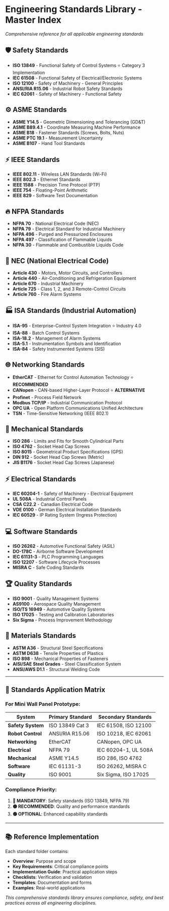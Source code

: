 # Engineering Standards Library - Master Index
*Comprehensive reference for all applicable engineering standards*

## 🛡️ **Safety Standards**
- **ISO 13849** - Functional Safety of Control Systems ⭐ Category 3 Implementation
- **IEC 61508** - Functional Safety of Electrical/Electronic Systems
- **ISO 12100** - Safety of Machinery - General Principles
- **ANSI/RIA R15.06** - Industrial Robot Safety Standards
- **IEC 62061** - Safety of Machinery - Functional Safety

## ⚙️ **ASME Standards** 
- **ASME Y14.5** - Geometric Dimensioning and Tolerancing (GD&T)
- **ASME B89.4.1** - Coordinate Measuring Machine Performance
- **ASME B18** - Fastener Standards (Screws, Bolts, Nuts)
- **ASME PTC 19.1** - Measurement Uncertainty
- **ASME B107** - Hand Tool Standards

## ⚡ **IEEE Standards**
- **IEEE 802.11** - Wireless LAN Standards (Wi-Fi)
- **IEEE 802.3** - Ethernet Standards 
- **IEEE 1588** - Precision Time Protocol (PTP)
- **IEEE 754** - Floating-Point Arithmetic
- **IEEE 829** - Software Test Documentation

## 🔥 **NFPA Standards**
- **NFPA 70** - National Electrical Code (NEC)
- **NFPA 79** - Electrical Standard for Industrial Machinery
- **NFPA 496** - Purged and Pressurized Enclosures
- **NFPA 497** - Classification of Flammable Liquids
- **NFPA 30** - Flammable and Combustible Liquids Code

## 🔌 **NEC (National Electrical Code)**
- **Article 430** - Motors, Motor Circuits, and Controllers
- **Article 440** - Air-Conditioning and Refrigeration Equipment
- **Article 670** - Industrial Machinery
- **Article 725** - Class 1, 2, and 3 Remote-Control Circuits
- **Article 760** - Fire Alarm Systems

## 🏭 **ISA Standards (Industrial Automation)**
- **ISA-95** - Enterprise-Control System Integration ⭐ Industry 4.0
- **ISA-88** - Batch Control Systems
- **ISA-18.2** - Management of Alarm Systems
- **ISA-5.1** - Instrumentation Symbols and Identification
- **ISA-84** - Safety Instrumented Systems (SIS)

## 🌐 **Networking Standards**
- **EtherCAT** - Ethernet for Control Automation Technology ⭐ **RECOMMENDED**
- **CANopen** - CAN-based Higher-Layer Protocol ⭐ **ALTERNATIVE**
- **Profinet** - Process Field Network
- **Modbus TCP/IP** - Industrial Communication Protocol
- **OPC UA** - Open Platform Communications Unified Architecture
- **TSN** - Time-Sensitive Networking (IEEE 802.1)

## 🔧 **Mechanical Standards**
- **ISO 286** - Limits and Fits for Smooth Cylindrical Parts
- **ISO 4762** - Socket Head Cap Screws
- **ISO 8015** - Geometrical Product Specifications (GPS)
- **DIN 912** - Socket Head Cap Screws (Metric)
- **JIS B1176** - Socket Head Cap Screws (Japanese)

## ⚡ **Electrical Standards**
- **IEC 60204-1** - Safety of Machinery - Electrical Equipment
- **UL 508A** - Industrial Control Panels
- **CSA C22.2** - Canadian Electrical Code
- **VDE 0100** - German Electrical Installation Standards
- **IEC 60529** - IP Rating System (Ingress Protection)

## 💻 **Software Standards**
- **ISO 26262** - Automotive Functional Safety (ASIL)
- **DO-178C** - Airborne Software Development
- **IEC 61131-3** - PLC Programming Languages
- **ISO 12207** - Software Lifecycle Processes
- **MISRA C** - Safe Coding Standards

## 🏆 **Quality Standards**
- **ISO 9001** - Quality Management Systems
- **AS9100** - Aerospace Quality Management
- **ISO/TS 16949** - Automotive Quality Systems
- **ISO 17025** - Testing and Calibration Laboratories
- **Six Sigma** - Process Improvement Methodology

## 🧪 **Materials Standards**
- **ASTM A36** - Structural Steel Specifications
- **ASTM D638** - Tensile Properties of Plastics
- **ISO 898** - Mechanical Properties of Fasteners
- **AISI/SAE Steel Grades** - Steel Classification System
- **ANSI/AWS D1.1** - Structural Welding Code

---

## 🎯 **Standards Application Matrix**

### **For Mini Wall Panel Prototype:**

| System | Primary Standard | Secondary Standards |
|--------|------------------|-------------------|
| **Safety System** | ISO 13849 Cat 3 | IEC 61508, ISO 12100 |
| **Robot Control** | ANSI/RIA R15.06 | ISO 10218, IEC 62061 |
| **Networking** | EtherCAT | CANopen, OPC UA |
| **Electrical** | NFPA 79 | IEC 60204-1, UL 508A |
| **Mechanical** | ASME Y14.5 | ISO 286, ISO 4762 |
| **Software** | IEC 61131-3 | ISO 26262, MISRA C |
| **Quality** | ISO 9001 | Six Sigma, ISO 17025 |

### **Compliance Priority:**
1. **🔴 MANDATORY**: Safety standards (ISO 13849, NFPA 79)
2. **🟡 RECOMMENDED**: Quality and performance standards  
3. **🟢 OPTIONAL**: Enhanced capability standards

---

## 📚 **Reference Implementation**

Each standard folder contains:
- **Overview**: Purpose and scope
- **Key Requirements**: Critical compliance points
- **Implementation Guide**: Practical application steps
- **Checklists**: Verification and validation
- **Templates**: Documentation and forms
- **Examples**: Real-world applications

*This comprehensive standards library ensures compliance, safety, and best practices across all engineering disciplines.*